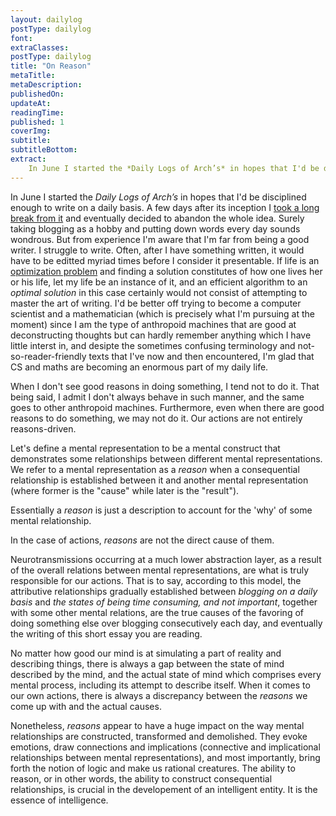 ```yaml
---
layout: dailylog
postType: dailylog
font: 
extraClasses: 
postType: dailylog
title: "On Reason"
metaTitle:
metaDescription: 
publishedOn: 
updateAt: 
readingTime: 
published: 1
coverImg: 
subtitle:
subtitleBottom:
extract: 
    In June I started the *Daily Logs of Arch’s* in hopes that I'd be disciplined enough to write on a daily basis. A few days after its inception I [took a long break from it](http://0a.io/halt1/) and eventually decided to abandon the whole idea. Surely taking blogging as a hobby and putting down words every day sounds wondrous. But from experience I'm aware that I'm far from being a good writer. I struggle to write. Often, after I have something written, it would have to be editted myriad times before I consider it presentable. If life is an [optimization problem](https://en.wikipedia.org/wiki/Optimization_problem) and finding a solution constitutes of how one lives her or his life, let my life be an instance of it, and an efficient algorithm to an *optimal solution* in this case certainly would not consist of attempting to master the art of writing. I'd be better off trying to become a computer scientist and a mathematician (which is precisely what I'm pursuing at the moment) since I am the type of anthropoid machines that are good at deconstructing thoughts but can hardly remember anything which I have little interst in, and desipte the sometimes confusing terminology and not-so-reader-friendly texts that I've now and then encountered, I'm glad that CS and maths are becoming an enormous part of my daily life.
---
```


In June I started the *Daily Logs of Arch’s* in hopes that I'd be disciplined enough to write on a daily basis. A few days after its inception I [took a long break from it](http://0a.io/halt1/) and eventually decided to abandon the whole idea. Surely taking blogging as a hobby and putting down words every day sounds wondrous. But from experience I'm aware that I'm far from being a good writer. I struggle to write. Often, after I have something written, it would have to be editted myriad times before I consider it presentable. If life is an [optimization problem](https://en.wikipedia.org/wiki/Optimization_problem) and finding a solution constitutes of how one lives her or his life, let my life be an instance of it, and an efficient algorithm to an *optimal solution* in this case certainly would not consist of attempting to master the art of writing. I'd be better off trying to become a computer scientist and a mathematician (which is precisely what I'm pursuing at the moment) since I am the type of anthropoid machines that are good at deconstructing thoughts but can hardly remember anything which I have little interst in, and desipte the sometimes confusing terminology and not-so-reader-friendly texts that I've now and then encountered, I'm glad that CS and maths are becoming an enormous part of my daily life.

When I don't see good reasons in doing something, I tend not to do it. That being said, I admit I don't always behave in such manner, and the same goes to other anthropoid machines. Furthermore, even when there are good reasons to do something, we may not do it. Our actions are not entirely reasons-driven. 

Let's define a mental representation to be a mental construct that demonstrates some relationships between different mental representations. We refer to a mental representation as a *reason* when a consequential relationship is established between it and another mental representation (where former is the "cause" while later is the "result"). 

Essentially a *reason* is just a description to account for the 'why' of some mental relationship. 

In the case of actions, *reasons* are not the direct cause of them. 

Neurotransmissions occurring at a much lower abstraction layer, as a result of the overall relations between mental representations, are what is truly responsible for our actions. That is to say, according to this model, the attributive relationships gradually established between *blogging on a daily basis* and *the states of being time consuming, and not important*, together with some other mental relations, are the true causes of the favoring of doing something else over blogging consecutively each day, and eventually the writing of this short essay you are reading. 

No matter how good our mind is at simulating a part of reality and describing things, there is always a gap between the state of mind described by the mind, and the actual state of mind which comprises every mental process, including its attempt to describe itself. When it comes to our own actions, there is always a discrepancy between the *reasons* we come up with and the actual causes.

Nonetheless, *reasons* appear to have a huge impact on the way mental relationships are constructed, transformed and demolished. They evoke emotions, draw connections and implications (connective and implicational relationships between mental representations), and most importantly, bring forth the notion of logic and make us rational creatures. The ability to reason, or in other words, the ability to construct consequential relationships, is crucial in the developement of an intelligent entity. It is the essence of intelligence.